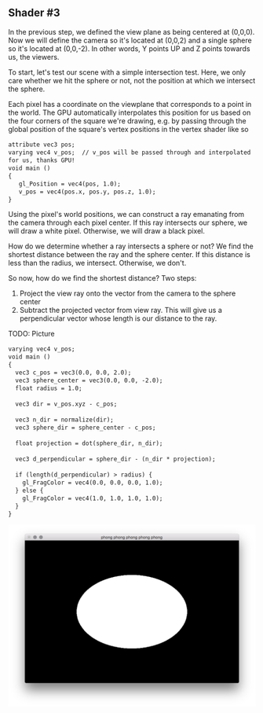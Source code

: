 ## Shader \#3

In the previous step, we defined the view plane as being centered at (0,0,0). Now we will define the camera so it's located at (0,0,2) and 
a single sphere so it's located at (0,0,-2). In other words, Y points UP and Z points towards us, the viewers.

To start, let's test our scene with a simple intersection test. Here, we only care whether we hit the sphere or not, not the 
position at which we intersect the sphere.

Each pixel has a coordinate on the viewplane that corresponds to a point in the world. The GPU automatically interpolates this 
position for us based on the four corners of the square we're drawing, e.g. by passing through the global position of the square's vertex 
positions in the vertex shader like so

```
attribute vec3 pos;       
varying vec4 v_pos;  // v_pos will be passed through and interpolated for us, thanks GPU!
void main ()                 
{                                 
   gl_Position = vec4(pos, 1.0);       
   v_pos = vec4(pos.x, pos.y, pos.z, 1.0);
}                                            
```

Using the pixel's world positions, we can construct a ray emanating from the camera through each pixel center. If this ray 
intersects our sphere, we will draw a white pixel. Otherwise, we will draw a black pixel.

How do we determine whether a ray intersects a sphere or not?  We find the shortest distance between the ray and the sphere center. 
If this distance is less than the radius, we intersect. Otherwise, we don't. 

So now, how do we find the shortest distance? Two steps:
1) Project the view ray onto the vector from the camera to the sphere center
2) Subtract the projected vector from view ray. This will give us a perpendicular vector whose length is our distance to the ray.

TODO: Picture

```
varying vec4 v_pos;
void main ()
{
  vec3 c_pos = vec3(0.0, 0.0, 2.0);
  vec3 sphere_center = vec3(0.0, 0.0, -2.0);
  float radius = 1.0;

  vec3 dir = v_pos.xyz - c_pos;

  vec3 n_dir = normalize(dir);
  vec3 sphere_dir = sphere_center - c_pos;

  float projection = dot(sphere_dir, n_dir);

  vec3 d_perpendicular = sphere_dir - (n_dir * projection);

  if (length(d_perpendicular) > radius) {
    gl_FragColor = vec4(0.0, 0.0, 0.0, 1.0);
  } else {
    gl_FragColor = vec4(1.0, 1.0, 1.0, 1.0);
  }
}
```

![step_03](https://github.com/vipyne/opengLOL/blob/master/screenshots/step_05.png)
